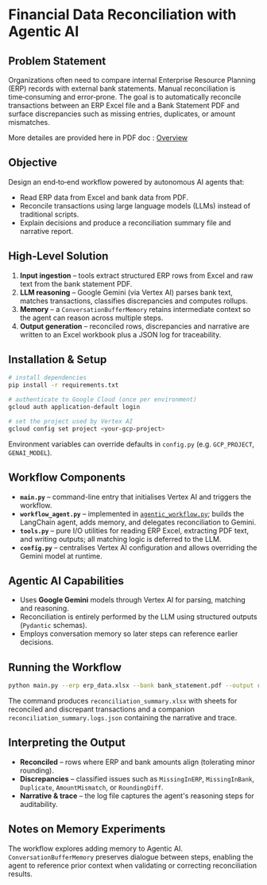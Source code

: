 # Financial Data Reconciliation with Agentic AI

## Problem Statement
Organizations often need to compare internal Enterprise Resource Planning (ERP) records with external bank statements. Manual reconciliation is time‑consuming and error‑prone. The goal is to automatically reconcile transactions between an ERP Excel file and a Bank Statement PDF and surface discrepancies such as missing entries, duplicates, or amount mismatches.

More detailes are provided here in PDF doc :  [Overview](https://github.com/kdats/Agentic_workflow_for_ERP_vs_bankstatements/blob/main/assignment_brief_updated%20(1)%20(1).pdf)

## Objective
Design an end‑to‑end workflow powered by autonomous AI agents that:
- Read ERP data from Excel and bank data from PDF.
- Reconcile transactions using large language models (LLMs) instead of traditional scripts.
- Explain decisions and produce a reconciliation summary file and narrative report.

## High‑Level Solution
1. **Input ingestion** – tools extract structured ERP rows from Excel and raw text from the bank statement PDF.
2. **LLM reasoning** – Google Gemini (via Vertex AI) parses bank text, matches transactions, classifies discrepancies and computes rollups.
3. **Memory** – a `ConversationBufferMemory` retains intermediate context so the agent can reason across multiple steps.
4. **Output generation** – reconciled rows, discrepancies and narrative are written to an Excel workbook plus a JSON log for traceability.

## Installation & Setup
```bash
# install dependencies
pip install -r requirements.txt

# authenticate to Google Cloud (once per environment)
gcloud auth application-default login

# set the project used by Vertex AI
gcloud config set project <your-gcp-project>
```
Environment variables can override defaults in `config.py` (e.g. `GCP_PROJECT`, `GENAI_MODEL`).

## Workflow Components
- **`main.py`** – command-line entry that initialises Vertex AI and triggers the workflow.
- **`workflow_agent.py`** – implemented in [`agentic_workflow.py`](agentic_workflow.py); builds the LangChain agent, adds memory, and delegates reconciliation to Gemini.
- **`tools.py`** – pure I/O utilities for reading ERP Excel, extracting PDF text, and writing outputs; all matching logic is deferred to the LLM.
- **`config.py`** – centralises Vertex AI configuration and allows overriding the Gemini model at runtime.

## Agentic AI Capabilities
- Uses **Google Gemini** models through Vertex AI for parsing, matching and reasoning.
- Reconciliation is entirely performed by the LLM using structured outputs (`Pydantic` schemas).
- Employs conversation memory so later steps can reference earlier decisions.

## Running the Workflow
```bash
python main.py --erp erp_data.xlsx --bank bank_statement.pdf --output reconciliation_summary.xlsx --model gemini-2.5-pro
```
The command produces `reconciliation_summary.xlsx` with sheets for reconciled and discrepant transactions and a companion `reconciliation_summary.logs.json` containing the narrative and trace.

## Interpreting the Output
- **Reconciled** – rows where ERP and bank amounts align (tolerating minor rounding).
- **Discrepancies** – classified issues such as `MissingInERP`, `MissingInBank`, `Duplicate`, `AmountMismatch`, or `RoundingDiff`.
- **Narrative & trace** – the log file captures the agent's reasoning steps for auditability.

## Notes on Memory Experiments
The workflow explores adding memory to Agentic AI. `ConversationBufferMemory` preserves dialogue between steps, enabling the agent to reference prior context when validating or correcting reconciliation results.

